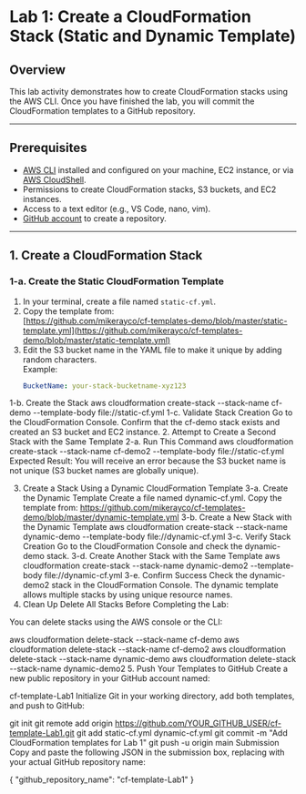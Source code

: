 # Lab 1: Create a CloudFormation Stack (Static and Dynamic Template)

## Overview

This lab activity demonstrates how to create CloudFormation stacks using the AWS CLI. Once you have finished the lab, you will commit the CloudFormation templates to a GitHub repository.

---

## Prerequisites

- [AWS CLI](https://docs.aws.amazon.com/cli/latest/userguide/getting-started-install.html) installed and configured on your machine, EC2 instance, or via [AWS CloudShell](https://docs.aws.amazon.com/cloudshell/latest/userguide/).
- Permissions to create CloudFormation stacks, S3 buckets, and EC2 instances.
- Access to a text editor (e.g., VS Code, nano, vim).
- [GitHub account](https://github.com/) to create a repository.

---

## 1. Create a CloudFormation Stack

### 1-a. Create the Static CloudFormation Template

1. In your terminal, create a file named `static-cf.yml`.
2. Copy the template from:  
   [https://github.com/mikerayco/cf-templates-demo/blob/master/static-template.yml](https://github.com/mikerayco/cf-templates-demo/blob/master/static-template.yml)
3. Edit the S3 bucket name in the YAML file to make it unique by adding random characters.  
   Example:
   ```yaml
   BucketName: your-stack-bucketname-xyz123
1-b. Create the Stack
aws cloudformation create-stack --stack-name cf-demo --template-body file://static-cf.yml
1-c. Validate Stack Creation
Go to the CloudFormation Console.
Confirm that the cf-demo stack exists and created an S3 bucket and EC2 instance.
2. Attempt to Create a Second Stack with the Same Template
2-a. Run This Command
aws cloudformation create-stack --stack-name cf-demo2 --template-body file://static-cf.yml
Expected Result:
You will receive an error because the S3 bucket name is not unique (S3 bucket names are globally unique).

3. Create a Stack Using a Dynamic CloudFormation Template
3-a. Create the Dynamic Template
Create a file named dynamic-cf.yml.
Copy the template from: https://github.com/mikerayco/cf-templates-demo/blob/master/dynamic-template.yml
3-b. Create a New Stack with the Dynamic Template
aws cloudformation create-stack --stack-name dynamic-demo --template-body file://dynamic-cf.yml
3-c. Verify Stack Creation
Go to the CloudFormation Console and check the dynamic-demo stack.
3-d. Create Another Stack with the Same Template
aws cloudformation create-stack --stack-name dynamic-demo2 --template-body file://dynamic-cf.yml
3-e. Confirm Success
Check the dynamic-demo2 stack in the CloudFormation Console.
The dynamic template allows multiple stacks by using unique resource names.
4. Clean Up
Delete All Stacks Before Completing the Lab:

You can delete stacks using the AWS console or the CLI:

aws cloudformation delete-stack --stack-name cf-demo
aws cloudformation delete-stack --stack-name cf-demo2
aws cloudformation delete-stack --stack-name dynamic-demo
aws cloudformation delete-stack --stack-name dynamic-demo2
5. Push Your Templates to GitHub
Create a new public repository in your GitHub account named:

cf-template-Lab1
Initialize Git in your working directory, add both templates, and push to GitHub:

git init
git remote add origin https://github.com/YOUR_GITHUB_USER/cf-template-Lab1.git
git add static-cf.yml dynamic-cf.yml
git commit -m "Add CloudFormation templates for Lab 1"
git push -u origin main
Submission
Copy and paste the following JSON in the submission box, replacing with your actual GitHub repository name:

{
  "github_repository_name": "cf-template-Lab1"
}
